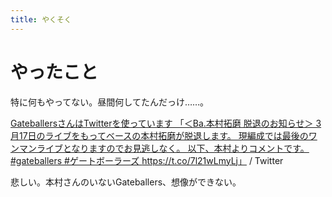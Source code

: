 ```yaml
---
title: やくそく
---
```


# やったこと

特に何もやってない。昼間何してたんだっけ……。

<a href="https://twitter.com/gateballers/status/1362718885665939460" class="embedly-card">GateballersさんはTwitterを使っています 「＜Ba.本村拓磨 脱退のお知らせ＞ 3月17日のライブをもってベースの本村拓磨が脱退します。 現編成では最後のワンマンライブとなりますのでお見逃しなく。 以下、本村よりコメントです。 #gateballers #ゲートボーラーズ https://t.co/7l21wLmyLj」 / Twitter</a>

悲しい。本村さんのいないGateballers、想像ができない。

